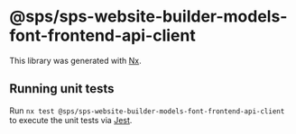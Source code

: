 # @sps/sps-website-builder-models-font-frontend-api-client

This library was generated with [Nx](https://nx.dev).

## Running unit tests

Run `nx test @sps/sps-website-builder-models-font-frontend-api-client` to execute the unit tests via [Jest](https://jestjs.io).
